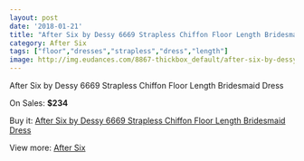 ```yaml
---
layout: post
date: '2018-01-21'
title: "After Six by Dessy 6669 Strapless Chiffon Floor Length Bridesmaid Dress"
category: After Six
tags: ["floor","dresses","strapless","dress","length"]
image: http://img.eudances.com/8867-thickbox_default/after-six-by-dessy-6669-strapless-chiffon-floor-length-bridesmaid-dress.jpg
---
```

After Six by Dessy 6669 Strapless Chiffon Floor Length Bridesmaid Dress

On Sales: **$234**
<a href="https://www.eudances.com/en/after-six/2987-after-six-by-dessy-6669-strapless-chiffon-floor-length-bridesmaid-dress.html"><amp-img layout="responsive" width="600" height="600" src="//img.eudances.com/8867-thickbox_default/after-six-by-dessy-6669-strapless-chiffon-floor-length-bridesmaid-dress.jpg" alt="After Six by Dessy 6669 Strapless Chiffon Floor Length Bridesmaid Dress 0" /></a>
<a href="https://www.eudances.com/en/after-six/2987-after-six-by-dessy-6669-strapless-chiffon-floor-length-bridesmaid-dress.html"><amp-img layout="responsive" width="600" height="600" src="//img.eudances.com/8870-thickbox_default/after-six-by-dessy-6669-strapless-chiffon-floor-length-bridesmaid-dress.jpg" alt="After Six by Dessy 6669 Strapless Chiffon Floor Length Bridesmaid Dress 1" /></a>
<a href="https://www.eudances.com/en/after-six/2987-after-six-by-dessy-6669-strapless-chiffon-floor-length-bridesmaid-dress.html"><amp-img layout="responsive" width="600" height="600" src="//img.eudances.com/8869-thickbox_default/after-six-by-dessy-6669-strapless-chiffon-floor-length-bridesmaid-dress.jpg" alt="After Six by Dessy 6669 Strapless Chiffon Floor Length Bridesmaid Dress 2" /></a>
<a href="https://www.eudances.com/en/after-six/2987-after-six-by-dessy-6669-strapless-chiffon-floor-length-bridesmaid-dress.html"><amp-img layout="responsive" width="600" height="600" src="//img.eudances.com/8868-thickbox_default/after-six-by-dessy-6669-strapless-chiffon-floor-length-bridesmaid-dress.jpg" alt="After Six by Dessy 6669 Strapless Chiffon Floor Length Bridesmaid Dress 3" /></a>

Buy it: [After Six by Dessy 6669 Strapless Chiffon Floor Length Bridesmaid Dress](https://www.eudances.com/en/after-six/2987-after-six-by-dessy-6669-strapless-chiffon-floor-length-bridesmaid-dress.html "After Six by Dessy 6669 Strapless Chiffon Floor Length Bridesmaid Dress")

View more: [After Six](https://www.eudances.com/en/50-after-six "After Six")